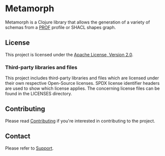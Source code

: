 <!--
SPDX-FileCopyrightText: 2022 - 2023 Alliander N.V.

SPDX-License-Identifier: Apache-2.0
-->

Metamorph
=========

Metamorph is a Clojure library that allows the generation of a variety of schemas from a [PROF](https://www.w3.org/TR/dx-prof/) profile or SHACL shapes graph.

## License
This project is licensed under the [Apache License, Version 2.0](LICENSE).

### Third-party libraries and files
This project includes third-party libraries and files which are licensed under their own respective Open-Source licenses. SPDX license identifier headers are used to show which license applies. The concerning license files can be found in the LICENSES directory.

## Contributing
Please read [Contributing](./CONTRIBUTING.md) if you're interested in contributing to the project.

## Contact
Please refer to [Support](SUPPORT.md).
